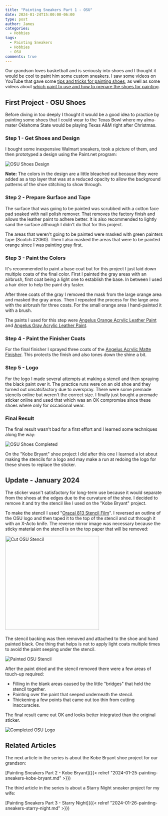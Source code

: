 ```yaml
---
title: "Painting Sneakers Part 1 - OSU"
date: 2024-01-24T15:00:00-06:00
type: post
author: James
categories:
  - Hobbies
tags:
  - Painting Sneakers
  - Hobbies
  - OSU
comments: true
---
```


Our grandson loves basketball and is seriously into shoes and I thought
it would be cool to paint him some custom sneakers.  I saw some videos on YouTube
that gave some
[tips and tricks for painting shoes](https://www.youtube.com/watch?v=scD96zyvu_k&t=367s),
as well as some videos about
[which paint to use and how to prepare the shoes for painting](https://www.youtube.com/watch?v=2Yauu5kcSvc).

## First Project - OSU Shoes

Before diving in too deeply I thought it would be a good idea to practice by painting
some shoes that I could wear to the Texas Bowl where my alma-mater Oklahoma State would
be playing Texas A&M right after Christmas.

### Step 1 - Get Shoes and Design

I bought some inexpensive Walmart sneakers, took a picture of them, and then prototyped a
design using the Paint.net program:

![OSU Shoes Design](/images/osu_paint_prototype.jpg "OSU Shoes Design")

**Note:** The colors in the design are a little bleached out because they were added as a
top layer that was at a reduced opacity to allow the background patterns of the shoe stitching
to show through.

### Step 2 - Prepare Surface and Tape

The surface that was going to be painted was scrubbed with a cotton face pad
soaked with nail polish remover. That removes the factory finish and allows the
leather paint to adhere better. It is also recommended to lightly sand the surface
although I didn't do that for this project.

The areas that weren't going to be painted were masked with green painters tape
(Scotch #2060). Then I also masked the areas that were to be painted orange since I
was painting gray first.

### Step 3 - Paint the Colors

It's recommended to paint a base coat but for this project I just laid down multiple
coats of the final color. First I painted
the gray areas with an airbrush, first coat being a light one to establish the base.
In between I used a hair drier to help the paint dry faster.

After three coats of the gray I removed the mask from the large orange area and masked the
gray areas. Then I repeated the process for the large area with the airbrush for three
coats. For the small orange area I hand-painted it with a brush.

The paints I used for this step were
[Angelus Orange Acrylic Leather Paint](https://www.amazon.com/Angelus-Brand-Acrylic-Leather-Resistant/dp/B00B8BSUOS) and
[Angelus Gray Acrylic Leather Paint](https://www.amazon.com/Angelus-Acrylic-Leather-Paint-Grey/dp/B0196T9XVC).

### Step 4 - Paint the Finisher Coats

For the final finisher I sprayed three coats of the
[Angelus Acrylic Matte Finisher](https://www.amazon.com/Angelus-Brand-Acrylic-Leather-Finisher/dp/B00B5W4LX4).
This protects the finish and also tones down the shine a bit.

### Step 5 - Logo

For the logo I made several attempts at making a stencil and then
spraying the black paint over it. The practice runs were on an old
shoe and they turned out unsatsifactory due to overspray. There
were some premade stencils online but weren't the correct size.
I finally just bought a premade sticker online and used that which
was an OK compromise since these shoes where only for occasional wear.

### Final Result

The final result wasn't bad for a first effort and I learned some
techniques along the way:

![OSU Shoes Completed](/images/osu_paint_completed.jpg "OSU Shoes Completed")

On the "Kobe Bryant" shoe project I did after this one I learned a lot about
making the stencils for a logo and may make a run at redoing the logo for these
shoes to replace the sticker.

## Update - January 2024

The sticker wasn't satisfactory for long-term use because it would separate
from the shoes at the edges due to the curvature of the shoe. I decided to remove it
and try the stencil like I used on the "Kobe Bryant" project.

To make the stencil I used
"[Oracal 813 Stencil Film](https://www.michaels.com/product/oracal-813-adhesive-stencil-film-10648453)".
I reversed an outline of the OSU logo and then taped it to the top of the
stencil and cut through it with an X-Acto knife. The reverse mirror image was necessary
because the sticky material on the stencil is on the top paper that will be removed:

<img src="/images/osu_stencil.jpg"
     style="margin: 0px 5px 5px 0px; width:300px; border:0;" alt="Cut OSU Stencil" title="Cut OSU Stencil" />

The stencil backing was then removed and attached to the shoe and hand painted black.
One thing that helps is not to apply light coats multiple times to avoid the paint
seeping under the stencil.

![Painted OSU Stencil](/images/osu_stencil_painted.jpg "Painted OSU Stencil")

After the paint dried and the stencil removed there were a few areas of touch-up required:

* Filling in the blank areas caused by the little "bridges" that held the stencil together.
* Painting over the paint that seeped underneath the stencil.
* Thickening a few points that came out too thin from cutting inaccuracies.

The final result came out OK and looks better integrated than the original sticker.

![Completed OSU Logo](/images/osu_stencil_completed.jpg "Completed OSU Logo")

## Related Articles

The next article in the series is about the Kobe Bryant shoe project for our grandson:

[Painting Sneakers Part 2 - Kobe Bryant]({{< relref "2024-01-25-painting-sneakers-kobe-bryant.md" >}})

The third article in the series is about a Starry Night sneaker project for my wife:

[Painting Sneakers Part 3 - Starry Night]({{< relref "2024-01-26-painting-sneakers-starry-night.md" >}})
